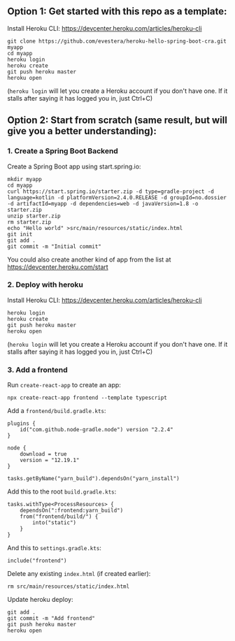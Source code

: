 ## Option 1: Get started with this repo as a template:

Install Heroku CLI: https://devcenter.heroku.com/articles/heroku-cli

```
git clone https://github.com/evestera/heroku-hello-spring-boot-cra.git myapp
cd myapp
heroku login
heroku create
git push heroku master
heroku open
```

(`heroku login` will let you create a Heroku account if you don't have one.
If it stalls after saying it has logged you in, just Ctrl+C)


## Option 2: Start from scratch (same result, but will give you a better understanding):

### 1. Create a Spring Boot Backend

Create a Spring Boot app using start.spring.io:

```
mkdir myapp
cd myapp
curl https://start.spring.io/starter.zip -d type=gradle-project -d language=kotlin -d platformVersion=2.4.0.RELEASE -d groupId=no.dossier -d artifactId=myapp -d dependencies=web -d javaVersion=1.8 -o starter.zip
unzip starter.zip
rm starter.zip
echo "Hello world" >src/main/resources/static/index.html
git init
git add .
git commit -m "Initial commit"
```

You could also create another kind of app from the list at https://devcenter.heroku.com/start

### 2. Deploy with heroku

Install Heroku CLI: https://devcenter.heroku.com/articles/heroku-cli

```
heroku login
heroku create
git push heroku master
heroku open
```

(`heroku login` will let you create a Heroku account if you don't have one.
If it stalls after saying it has logged you in, just Ctrl+C)

### 3. Add a frontend

Run `create-react-app` to create an app:

```
npx create-react-app frontend --template typescript
```

Add a `frontend/build.gradle.kts`:

```
plugins {
	id("com.github.node-gradle.node") version "2.2.4"
}

node {
	download = true
	version = "12.19.1"
}

tasks.getByName("yarn_build").dependsOn("yarn_install")
```

Add this to the root `build.gradle.kts`:

```
tasks.withType<ProcessResources> {
	dependsOn(":frontend:yarn_build")
	from("frontend/build/") {
		into("static")
	}
}
```

And this to `settings.gradle.kts`:

```
include("frontend")
```

Delete any existing `index.html` (if created earlier):

```
rm src/main/resources/static/index.html
```

Update heroku deploy:

```
git add .
git commit -m "Add frontend"
git push heroku master
heroku open
```
